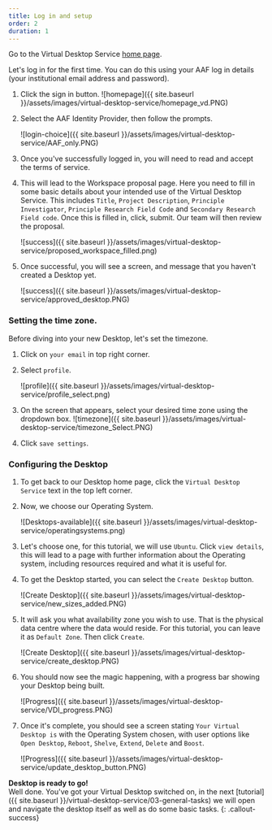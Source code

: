 ```yaml
---
title: Log in and setup
order: 2
duration: 1
---
```

Go to the Virtual Desktop Service [home page](https://desktop.rc.nectar.org.au/).

Let's log in for the first time. You can do this using your AAF log in details (your institutional email address and password).

1. Click the sign in button.
    ![homepage]({{ site.baseurl }}/assets/images/virtual-desktop-service/homepage_vd.PNG)

1. Select the AAF Identity Provider, then follow the prompts.

    ![login-choice]({{ site.baseurl }}/assets/images/virtual-desktop-service/AAF_only.PNG)

1. Once you've successfully logged in, you will need to read and accept the terms of service.

1. This will lead to the Workspace proposal page. Here you need to fill in some basic details about your intended use of the Virtual Desktop Service. This includes `Title`, `Project Description`, `Principle Investigator`, `Principle Research Field Code` and `Secondary Research Field code`. Once this is filled in, click, submit. Our team will then review the proposal.

    ![success]({{ site.baseurl }}/assets/images/virtual-desktop-service/proposed_workspace_filled.png)

1. Once successful, you will see a screen, and message that you haven't created a Desktop yet.

    ![success]({{ site.baseurl }}/assets/images/virtual-desktop-service/approved_desktop.PNG)

### Setting the time zone.

Before diving into your new Desktop, let's set the timezone.

1. Click on `your email` in top right corner.

1. Select `profile`.

    ![profile]({{ site.baseurl }}/assets/images/virtual-desktop-service/profile_select.png)

1. On the screen that appears, select your desired time zone using the dropdown box.
    ![timezone]({{ site.baseurl }}/assets/images/virtual-desktop-service/timezone_Select.PNG)
1. Click `save settings`.

### Configuring the Desktop

1. To get back to our Desktop home page, click the `Virtual Desktop Service` text in the top left corner.

1. Now, we choose our Operating System.

    ![Desktops-available]({{ site.baseurl }}/assets/images/virtual-desktop-service/operatingsystems.png)

1. Let's choose one, for this tutorial, we will use `Ubuntu`. Click `view details`, this will lead to a page with further information about the Operating system, including resources required and what it is useful for.

1. To get the Desktop started, you can select the `Create Desktop` button.

    ![Create Desktop]({{ site.baseurl }}/assets/images/virtual-desktop-service/new_sizes_added.PNG)

1. It will ask you what availability zone you wish to use. That is the physical data centre where the data would reside. For this tutorial, you can leave it as `Default Zone`. Then click `Create`.

    ![Create Desktop]({{ site.baseurl }}/assets/images/virtual-desktop-service/create_desktop.PNG)

1. You should now see the magic happening, with a progress bar showing your Desktop being built.

    ![Progress]({{ site.baseurl }}/assets/images/virtual-desktop-service/VDI_progress.PNG)

1. Once it's complete, you should see a screen stating `Your Virtual Desktop is` with the Operating System chosen, with user options like `Open Desktop`, `Reboot`, `Shelve`, `Extend`, `Delete` and `Boost`.

    ![Progress]({{ site.baseurl }}/assets/images/virtual-desktop-service/update_desktop_button.PNG)

**Desktop is ready to go!**  
Well done. You've got your Virtual Desktop switched on, in the next [tutorial]({{ site.baseurl }}/virtual-desktop-service/03-general-tasks) we will open and navigate the desktop itself as well as do some basic tasks.
{: .callout-success}
